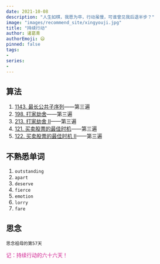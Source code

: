 ```yaml
---
date: 2021-10-08
description: "人生如棋，我愿为卒，行动虽慢，可谁曾见我后退半步？"
image: "images/recommend_site/xingyouji.jpg"
title: "持续行动"
author: 诸葛青
authorEmoji: 😃
pinned: false
tags:
- 
series:
-
---
```


## 算法
1. [1143. 最长公共子序列](https://leetcode-cn.com/problems/longest-common-subsequence/)——第三遍
2. [198. 打家劫舍](https://leetcode-cn.com/problems/house-robber/)——第三遍
3. [213. 打家劫舍 II](https://leetcode-cn.com/problems/house-robber-ii/)——第三遍
4. [121. 买卖股票的最佳时机](https://leetcode-cn.com/problems/best-time-to-buy-and-sell-stock/)——第三遍
5. [122. 买卖股票的最佳时机 II](https://leetcode-cn.com/problems/best-time-to-buy-and-sell-stock-ii/)——第三遍

## 不熟悉单词
1. ``outstanding``
2. ``apart``
3. ``deserve``
4. ``fierce``
5. ``emotion``
8. ``lorry``
7. ``fare``


## 思念
``思念祖母的第57天``


<font color=VioletRed>记：持续行动的六十六天！</font>